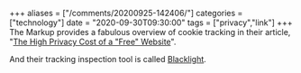 +++
aliases = ["/comments/20200925-142406/"]
categories = ["technology"]
date = "2020-09-30T09:30:00"
tags = ["privacy","link"]
+++
The Markup provides a fabulous overview of cookie tracking in their article, "[The High Privacy Cost of a "Free" Website](https://themarkup.org/blacklight/2020/09/22/blacklight-tracking-advertisers-digital-privacy-sensitive-websites)".

And their tracking inspection tool is called [Blacklight](https://themarkup.org/blacklight).
